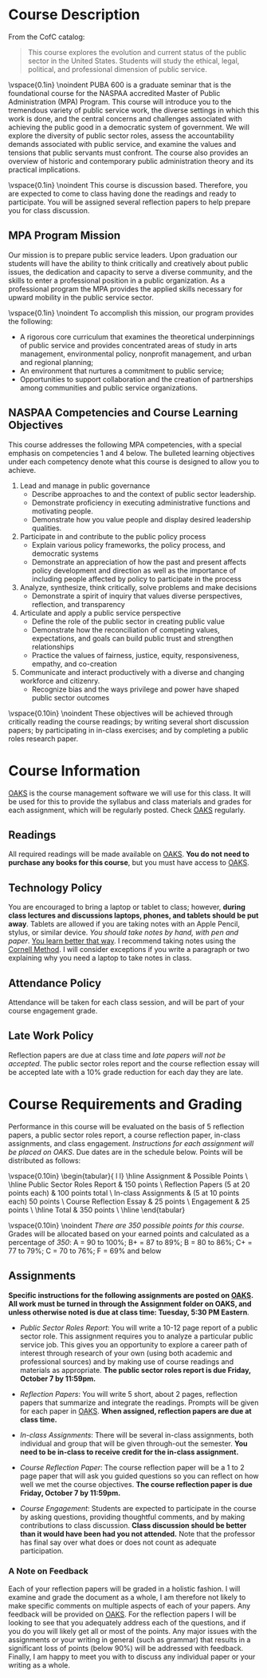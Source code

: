 # Course Description

From the CofC catalog: 

> This course explores the evolution and current status of the public sector in the United States. Students will study the ethical, legal, political, and professional dimension of public service.

\vspace{0.1in}
\noindent PUBA 600 is a graduate seminar that is the foundational course for the NASPAA accredited Master of Public Administration (MPA) Program. This course will introduce you to the tremendous variety of public service work, the diverse settings in which this work is done, and the central concerns and challenges associated with achieving the public good in a democratic system of government. We will explore the diversity of public sector roles, assess the accountability demands associated with public service, and examine the values and tensions that public servants must confront. The course also provides an overview of historic and contemporary public administration theory and its practical implications.

\vspace{0.1in}
\noindent This course is discussion based. Therefore, you are expected to come to class having done the readings and ready to participate. You will be assigned several reflection papers to help prepare you for class discussion. 

## MPA Program Mission
Our mission is to prepare public service leaders. Upon graduation our students will have the ability to think critically and creatively about public issues, the dedication and capacity to serve a diverse community, and the skills to enter a professional position in a public organization.  As a professional program the MPA provides the applied skills necessary for upward mobility in the public service sector. 

\vspace{0.1in}
\noindent To accomplish this mission, our program provides the following:

* A rigorous core curriculum that examines the theoretical underpinnings of public service and provides concentrated areas of study in arts management, environmental policy, nonprofit management, and urban and regional planning;
* An environment that nurtures a commitment to public service;
* Opportunities to support collaboration and the creation of partnerships among communities and public service organizations.

## NASPAA Competencies and Course Learning Objectives 
This course addresses the following MPA competencies, with a special emphasis on competencies 1 and 4 below. The bulleted learning objectives under each competency denote what this course is designed to allow you to achieve.

1.	Lead and manage in public governance
	* Describe approaches to and the context of public sector leadership.
	* Demonstrate proficiency in executing administrative functions and motivating people.
	* Demonstrate how you value people and display desired leadership qualities.
2.	Participate in and contribute to the public policy process
	* Explain various policy frameworks, the policy process, and democratic systems
	* Demonstrate an appreciation of how the past and present affects policy development and direction as well as the importance of including people affected by policy to participate in the process
3.	Analyze, synthesize, think critically, solve problems and make decisions
	* Demonstrate a spirit of inquiry that values diverse perspectives, reflection, and transparency
4.	Articulate and apply a public service perspective
	* Define the role of the public sector in creating public value
	* Demonstrate how the reconciliation of competing values, expectations, and goals can build public trust and strengthen relationships
	* Practice the values of fairness, justice, equity, responsiveness, empathy, and co-creation
5.	Communicate and interact productively with a diverse and changing workforce and citizenry.
	* Recognize bias and the ways privilege and power have shaped public sector outcomes

\vspace{0.10in}
\noindent These objectives will be achieved through critically reading the course readings; by writing several short discussion papers; by participating in in-class exercises; and by completing a public roles research paper.

# Course Information

[OAKS](https://lms.cofc.edu) is the course management software we will use for this class. It will be used for this to provide the syllabus and class materials and grades for each assignment, which will be regularly posted. Check [OAKS](https://lms.cofc.edu) regularly.  

## Readings

All required readings will be made available on [OAKS](https://lms.cofc.edu). **You do not need to purchase any books for this course**, but you must have access to [OAKS](https://lms.cofc.edu). 

## Technology Policy

You are encouraged to bring a laptop or tablet to class; however, **during class lectures and discussions laptops, phones, and tablets should be put away**. Tablets are allowed if you are taking notes with an Apple Pencil, stylus, or similar device. _You should take notes by hand, with pen and paper_. [You learn better that way](https://www.nytimes.com/2017/11/27/learning/should-teachers-and-professors-ban-student-use-of-laptops-in-class.html). I recommend taking notes using the [Cornell Method](https://lsc.cornell.edu/how-to-study/taking-notes/cornell-note-taking-system/). I will consider exceptions if you write a paragraph or two explaining why you need a laptop to take notes in class. 

## Attendance Policy 

Attendance will be taken for each class session, and will be part of your course engagement grade. 

## Late Work Policy 

Reflection papers are due at class time and _late papers will not be accepted_. The public sector roles report and the course reflection essay will be accepted late with a 10% grade reduction for each day they are late. 

# Course Requirements and Grading

Performance in this course will be evaluated on the basis of 5 reflection papers, a public sector roles report, a course reflection paper, in-class assignments, and class engagement. _Instructions for each assignment will be placed on OAKS_. Due dates are in the schedule below. Points will be distributed as follows:

\vspace{0.10in}
\begin{tabular}{ l l}
\hline
Assignment & Possible Points \\
\hline 
Public Sector Roles Report & 150 points \\
Reflection Papers (5 at 20 points each) & 100 points total \\
In-class Assignments & (5 at 10 points each) 50 points \\
Course Reflection Essay & 25 points \\
Engagement & 25 points \\ 
\hline
Total & 350 points \\
\hline
\end{tabular}

\vspace{0.10in}
\noindent _There are 350 possible points for this course_. Grades will be allocated based on your earned points and calculated as a percentage of _350_: A = 90 to 100\%; B+ = 87 to 89\%; B  = 80 to 86\%; C+ = 77 to 79\%; C  = 70 to 76\%; F = 69% and below

## Assignments 

**Specific instructions for the following assignments are posted on [OAKS](https://lms.cofc.edu/d2l/home). All work must be turned in through the Assignment folder on OAKS, and unless otherwise noted is due at class time: Tuesday, 5:30 PM Eastern**.

* _Public Sector Roles Report_: You will write a 10-12 page report of a public sector role. This assignment requires you to analyze a particular public service job.  This gives you an opportunity to explore a career path of interest through research of your own (using both academic and professional sources) and by making use of course readings and materials as appropriate. **The public sector roles report is due Friday, October 7 by 11:59pm.**

* _Reflection Papers_: You will write 5 short, about 2 pages, reflection papers that summarize and integrate the readings. Prompts will be given for each paper in [OAKS](https://lms.cofc.edu). **When assigned, reflection papers are due at class time.** 
 
* _In-class Assignments_: There will be several in-class assignments, both individual and group that will be given through-out the semester. **You need to be in-class to receive credit for the in-class assignment.** 

* _Course Reflection Paper_: The course reflection paper will be a 1 to 2 page paper that will ask you guided questions so you can reflect on how well we met the course objectives. **The course reflection paper is due Friday, October 7 by 11:59pm.**  

* _Course Engagement_: Students are expected to participate in the course by asking questions, providing thoughtful comments, and by making contributions to class discussion. **Class discussion should be better than it would have been had you not attended.** Note that the professor has final say over what does or does not count as adequate participation.

### A Note on Feedback 

Each of your reflection papers will be graded in a holistic fashion. I will examine and grade the document as a whole, I am therefore not likely to make specific comments on multiple aspects of each of your papers. Any feedback will be provided on [OAKS](https://lms.cofc.edu). For the reflection papers I will be looking to see that you adequately address each of the questions, and if you do you will likely get all or most of the points. Any major issues with the assignments or your writing in general (such as grammar) that results in a significant loss of points (below 90%) will be addressed with feedback. Finally, I am happy to meet you with to discuss any individual paper or your writing as a whole.         

